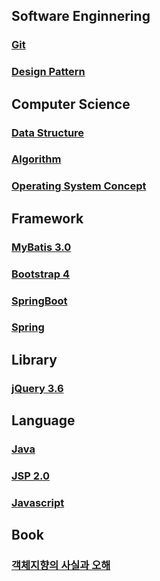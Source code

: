 ## Software Enginnering
### [Git](GIT/README.md)
### [Design Pattern](DesignPattern/README.md)

## Computer Science
### [Data Structure](DataStructure/README.md)
### [Algorithm](Algorithm/README.md)
### [Operating System Concept](OS/README.md)

## Framework
### [MyBatis 3.0](MyBatis/README.md)
### [Bootstrap 4](Bootstrap/README.md)
### [SpringBoot](SpringBoot/README.md)
### [Spring](Spring/README.md)


## Library
### [jQuery 3.6](Jquery/README.md)

## Language
### [Java](Java/README.md)
### [JSP 2.0](JSP/README.md)
### [Javascript](JavaScript/README.md)

## Book
### [객체지향의 사실과 오해](객체지향의사실과오해/README.md)